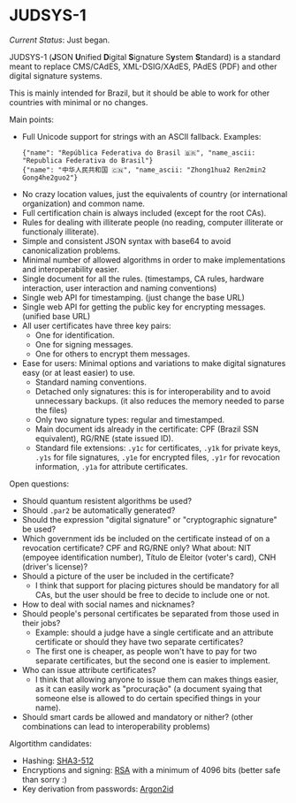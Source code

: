 # JUDSYS-1

*Current Status*: Just began.

JUDSYS-1 (**J**SON **U**nified **D**igital **S**ignature S**y**stem **S**tandard) is a standard meant to replace CMS/CAdES, XML-DSIG/XAdES, PAdES (PDF) and other digital signature systems.

This is mainly intended for Brazil, but it should be able to work for other countries with minimal or no changes.

Main points:

  * Full Unicode support for strings with an ASCII fallback. Examples:
    ```
    {"name": "República Federativa do Brasil 🇧🇷", "name_ascii: "Republica Federativa do Brasil"}
    {"name": "中华人民共和国 🇨🇳", "name_ascii: "Zhong1hua2 Ren2min2 Gong4he2guo2"}
    ```
  * No crazy location values, just the equivalents of country (or international organization) and common name.
  * Full certification chain is always included (except for the root CAs).
  * Rules for dealing with illiterate people (no reading, computer illiterate or functionaly illiterate).
  * Simple and consistent JSON syntax with base64 to avoid canonicalization problems.
  * Minimal number of allowed algorithms in order to make implementations and interoperability easier.
  * Single document for all the rules. (timestamps, CA rules, hardware interaction, user interaction and naming conventions)
  * Single web API for timestamping. (just change the base URL)
  * Single web API for getting the public key for encrypting messages. (unified base URL)
  * All user certificates have three key pairs:
    * One for identification.
    * One for signing messages.
    * One for others to encrypt them messages.
  * Ease for users: Minimal options and variations to make digital signatures easy (or at least easier) to use.
    * Standard naming conventions.
    * Detached only signatures: this is for interoperability and to avoid unnecessary backups. (it also reduces the memory needed to parse the files)
    * Only two signature types: regular and timestamped.
    * Main document ids already in the certificate: CPF (Brazil SSN equivalent), RG/RNE (state issued ID).
    * Standard file extensions: `.y1c` for certificates, `.y1k` for private keys, `.y1s` for file signatures, `.y1e` for encrypted files, `.y1r` for revocation information, `.y1a` for attribute certificates.

Open questions:

  * Should quantum resistent algorithms be used?
  * Should `.par2` be automatically generated?
  * Should the expression "digital signature" or "cryptographic signature" be used?
  * Which government ids be included on the certificate instead of on a revocation certificate? CPF and RG/RNE only? What about: NIT (empoyee identification number), Título de Eleitor (voter's card), CNH (driver's license)?
  * Should a picture of the user be included in the certificate?
    * I think that support for placing pictures should be mandatory for all CAs, but the user should be free to decide to include one or not.
  * How to deal with social names and nicknames?
  * Should people's personal certificates be separated from those used in their jobs?
    * Example: should a judge have a single certificate and an attribute certificate or should they have two separate certificates? 
    * The first one is cheaper, as people won't have to pay for two separate certificates, but the second one is easier to implement.
  * Who can issue attribute certificates?
    * I think that allowing anyone to issue them can makes things easier, as it can easily work as "procuração" (a document syaing that someone else is allowed to do certain specified things in your name).
  * Should smart cards be allowed and mandatory or nither? (other combinations can lead to interoperability problems)

Algortithm candidates:

  * Hashing: [SHA3-512](https://en.wikipedia.org/wiki/SHA-3)
  * Encryptions and signing: [RSA](https://en.wikipedia.org/wiki/RSA_(cryptosystem)) with a minimum of 4096 bits (better safe than sorry :)
  * Key derivation from passwords: [Argon2id](https://en.wikipedia.org/wiki/Argon2)
